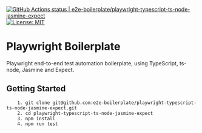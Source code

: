 [![GitHub Actions status | e2e-boilerplate/playwright-typescript-ts-node-jasmine-expect](https://github.com/e2e-boilerplate/playwright-typescript-ts-node-jasmine-expect/workflows/playwright-typescript-ts-node-jasmine-expect/badge.svg)](https://github.com/e2e-boilerplate/playwright-typescript-ts-node-jasmine-expect/actions?workflow=playwright-typescript-ts-node-jasmine-expect) [![License: MIT](https://img.shields.io/badge/License-MIT-yellow.svg)](https://opensource.org/licenses/MIT)
    
# Playwright Boilerplate
    
Playwright end-to-end test automation boilerplate, using TypeScript, ts-node, Jasmine and Expect.
    
## Getting Started
    	1. git clone git@github.com:e2e-boilerplate/playwright-typescript-ts-node-jasmine-expect.git
    	2. cd playwright-typescript-ts-node-jasmine-expect
    	3. npm install
    	4. npm run test